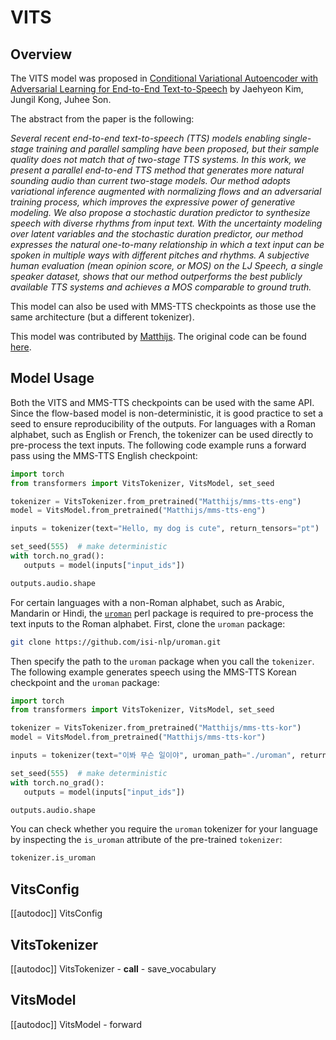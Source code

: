 <!--Copyright 2023 The HuggingFace Team. All rights reserved.

Licensed under the Apache License, Version 2.0 (the "License"); you may not use this file except in compliance with
the License. You may obtain a copy of the License at

http://www.apache.org/licenses/LICENSE-2.0

Unless required by applicable law or agreed to in writing, software distributed under the License is distributed on
an "AS IS" BASIS, WITHOUT WARRANTIES OR CONDITIONS OF ANY KIND, either express or implied. See the License for the
specific language governing permissions and limitations under the License.
-->

# VITS

## Overview

The VITS model was proposed in [Conditional Variational Autoencoder with Adversarial Learning for End-to-End Text-to-Speech](https://arxiv.org/abs/2106.06103) by Jaehyeon Kim, Jungil Kong, Juhee Son.

The abstract from the paper is the following:

*Several recent end-to-end text-to-speech (TTS) models enabling single-stage training and parallel sampling have been proposed, but their sample quality does not match that of two-stage TTS systems. In this work, we present a parallel end-to-end TTS method that generates more natural sounding audio than current two-stage models. Our method adopts variational inference augmented with normalizing flows and an adversarial training process, which improves the expressive power of generative modeling. We also propose a stochastic duration predictor to synthesize speech with diverse rhythms from input text. With the uncertainty modeling over latent variables and the stochastic duration predictor, our method expresses the natural one-to-many relationship in which a text input can be spoken in multiple ways with different pitches and rhythms. A subjective human evaluation (mean opinion score, or MOS) on the LJ Speech, a single speaker dataset, shows that our method outperforms the best publicly available TTS systems and achieves a MOS comparable to ground truth.*

This model can also be used with MMS-TTS checkpoints as those use the same architecture (but a different tokenizer).

This model was contributed by [Matthijs](https://huggingface.co/Matthijs). The original code can be found [here](https://github.com/jaywalnut310/vits).

## Model Usage

Both the VITS and MMS-TTS checkpoints can be used with the same API. Since the flow-based model is non-deterministic, it 
is good practice to set a seed to ensure reproducibility of the outputs. For languages with a Roman alphabet, 
such as English or French, the tokenizer can be used directly to pre-process the text inputs. The following code example 
runs a forward pass using the MMS-TTS English checkpoint:

```python
import torch
from transformers import VitsTokenizer, VitsModel, set_seed

tokenizer = VitsTokenizer.from_pretrained("Matthijs/mms-tts-eng")
model = VitsModel.from_pretrained("Matthijs/mms-tts-eng")

inputs = tokenizer(text="Hello, my dog is cute", return_tensors="pt")

set_seed(555)  # make deterministic
with torch.no_grad():
   outputs = model(inputs["input_ids"])

outputs.audio.shape
```

For certain languages with a non-Roman alphabet, such as Arabic, Mandarin or Hindi, the [`uroman`](https://github.com/isi-nlp/uroman) 
perl package is required to pre-process the text inputs to the Roman alphabet. First, clone the `uroman` package:

```bash
git clone https://github.com/isi-nlp/uroman.git
```

Then specify the path to the `uroman` package when you call the `tokenizer`. The following example generates 
speech using the MMS-TTS Korean checkpoint and the `uroman` package:

```python
import torch
from transformers import VitsTokenizer, VitsModel, set_seed

tokenizer = VitsTokenizer.from_pretrained("Matthijs/mms-tts-kor")
model = VitsModel.from_pretrained("Matthijs/mms-tts-kor")

inputs = tokenizer(text="이봐 무슨 일이야", uroman_path="./uroman", return_tensors="pt")

set_seed(555)  # make deterministic
with torch.no_grad():
   outputs = model(inputs["input_ids"])

outputs.audio.shape
```

You can check whether you require the `uroman` tokenizer for your language by inspecting the `is_uroman` attribute of 
the pre-trained `tokenizer`:

```python
tokenizer.is_uroman
```

## VitsConfig

[[autodoc]] VitsConfig

## VitsTokenizer

[[autodoc]] VitsTokenizer
    - __call__
    - save_vocabulary

## VitsModel

[[autodoc]] VitsModel
    - forward
